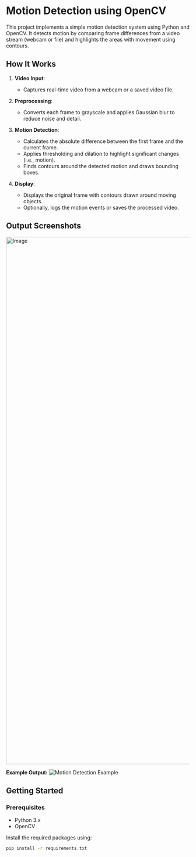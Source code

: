 # Motion Detection using OpenCV

This project implements a simple motion detection system using Python and OpenCV. It detects motion by comparing frame differences from a video stream (webcam or file) and highlights the areas with movement using contours.

## How It Works

1. **Video Input**:
   - Captures real-time video from a webcam or a saved video file.

2. **Preprocessing**:
   - Converts each frame to grayscale and applies Gaussian blur to reduce noise and detail.

3. **Motion Detection**:
   - Calculates the absolute difference between the first frame and the current frame.
   - Applies thresholding and dilation to highlight significant changes (i.e., motion).
   - Finds contours around the detected motion and draws bounding boxes.

4. **Display**:
   - Displays the original frame with contours drawn around moving objects.
   - Optionally, logs the motion events or saves the processed video.

## Output Screenshots

<img width="1440" alt="Image" src="https://github.com/user-attachments/assets/b0652a0f-4f8d-4388-b200-b96d2b76a7ff" />

**Example Output:**
![Motion Detection Example](images/motion_output.png)

## Getting Started

### Prerequisites

- Python 3.x
- OpenCV

Install the required packages using:

```bash
pip install -r requirements.txt



